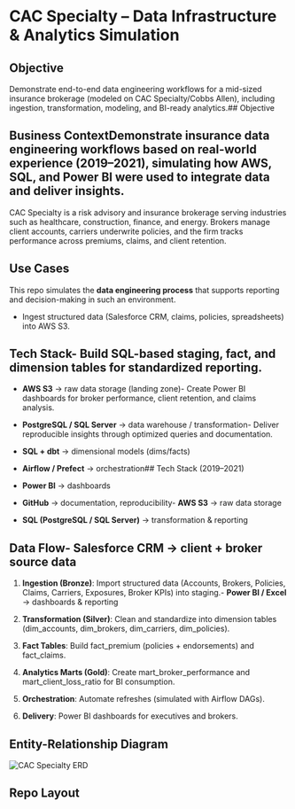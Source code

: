 # CAC Specialty – Data Infrastructure & Analytics Simulation

## Objective

Demonstrate end-to-end data engineering workflows for a mid-sized insurance brokerage (modeled on CAC Specialty/Cobbs Allen), including ingestion, transformation, modeling, and BI-ready analytics.## Objective


## Business ContextDemonstrate insurance data engineering workflows based on real-world experience (2019–2021), simulating how AWS, SQL, and Power BI were used to integrate data and deliver insights.

CAC Specialty is a risk advisory and insurance brokerage serving industries such as healthcare, construction, finance, and energy. Brokers manage client accounts, carriers underwrite policies, and the firm tracks performance across premiums, claims, and client retention.

## Use Cases

This repo simulates the **data engineering process** that supports reporting and decision-making in such an environment.

- Ingest structured data (Salesforce CRM, claims, policies, spreadsheets) into AWS S3.

## Tech Stack- Build SQL-based staging, fact, and dimension tables for standardized reporting.

- **AWS S3** → raw data storage (landing zone)- Create Power BI dashboards for broker performance, client retention, and claims analysis.

- **PostgreSQL / SQL Server** → data warehouse / transformation- Deliver reproducible insights through optimized queries and documentation.

- **SQL + dbt** → dimensional models (dims/facts)

- **Airflow / Prefect** → orchestration## Tech Stack (2019–2021)

- **Power BI** → dashboards

- **GitHub** → documentation, reproducibility- **AWS S3** → raw data storage

- **SQL (PostgreSQL / SQL Server)** → transformation & reporting

## Data Flow- **Salesforce CRM** → client + broker source data

1. **Ingestion (Bronze)**: Import structured data (Accounts, Brokers, Policies, Claims, Carriers, Exposures, Broker KPIs) into staging.- **Power BI / Excel** → dashboards & reporting

2. **Transformation (Silver)**: Clean and standardize into dimension tables (dim_accounts, dim_brokers, dim_carriers, dim_policies).

3. **Fact Tables**: Build fact_premium (policies + endorsements) and fact_claims.

4. **Analytics Marts (Gold)**: Create mart_broker_performance and mart_client_loss_ratio for BI consumption.
5. **Orchestration**: Automate refreshes (simulated with Airflow DAGs).
6. **Delivery**: Power BI dashboards for executives and brokers.

## Entity-Relationship Diagram
![CAC Specialty ERD](CAC_ERD.png)

## Repo Layout
